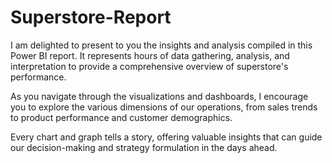 # Superstore-Report

I am delighted to present to you the insights and analysis compiled in this Power BI report. It represents hours of data gathering, analysis, and interpretation to provide a comprehensive overview of superstore's performance.

As you navigate through the visualizations and dashboards, I encourage you to explore the various dimensions of our operations, from sales trends to product performance and customer demographics.

Every chart and graph tells a story, offering valuable insights that can guide our decision-making and strategy formulation in the days ahead.
